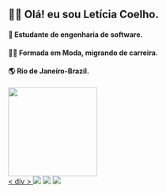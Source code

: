 ## 👩‍💻  Olá! eu sou Letícia Coelho.
#### 📖 Estudante de engenharia de software.
#### 👩‍🎓 Formada em Moda, migrando de carreira.
#### 🌎 Rio de Janeiro-Brazil.
<div>
<a href="linkedin.com/in/leticia-coelho-556906188"/>
<img height="180em" src="https://github-readme-stats.vercel.app/api?username=coelholeticia&show_icons=true&theme=radical"/>
</div>
<  div >
  <a href="https://www.linkedin.com/in/leticia-coelho-556906188" target="_blank"><img src="https://img.shields.io/badge/-LinkedIn-%230077B5?style=for-the-badge&logo=linkedin&logoColor=white" target="_blank"></a>
          <a href="https://instagram.com/coelho.letticia" target="_blank"><img src="https://img.shields.io/badge/-Instagram-%23E4405F?style=for-the-badge&logo=instagram&logoColor=white" target="_blank"></a>
          <a href="https://github.com/coelholeticia"><img src="https://img.shields.io/badge/GitHub-100000?style=for-the-badge&logo=github&logoColor=white"></a>
          </div>
